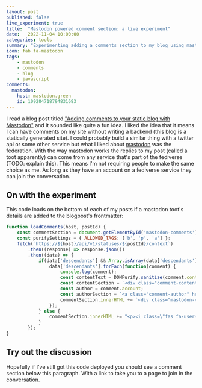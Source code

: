 ```yaml
---
layout: post
published: false
live_experiment: true
title:  "Mastodon powered comment section: a live experiment"
date:   2022-11-04 10:00:00
categories: tools
summary: "Experimenting adding a comments section to my blog using mastodon"
icon: fab fa-mastodon
tags:
    - mastodon
    - comments
    - blog
    - javascript
comments:
  mastodon:
    host: mastodon.green
    id: 109284718794831683
---
```


I read a blog post titled ["Adding comments to your static blog with Mastodon"](https://carlschwan.eu/2020/12/29/adding-comments-to-your-static-blog-with-mastodon/)
and it sounded like quite a fun idea. I liked the idea that it means I can have comments on my site without writing a
backend (this blog is a statically generated site). I could probably build a similar thing with a twitter api or some other
service but what I liked about [mastodon](https://docs.joinmastodon.org/) was the federation. With the way mastodon
works the replies to my post (called a toot apparently) can come from any service that's part of the fediverse 
(TODO: explain this). This means I'm not requiring people to make the same choice as me. As long as they have an account
on a fediverse service they can join the conversation.

## On with the experiment
This code loads on the bottom of each of my posts if a mastodon toot's details are added to the blogpost's frontmatter:
```javascript
function loadComments(host, postId) {
    const commentSection = document.getElementById('mastodon-comments');
    const purifySettings = { ALLOWED_TAGS: ['b', 'p', 'a'] };
    fetch(`https://${host}/api/v1/statuses/${postId}/context`)
        .then((response) => response.json())
        .then((data) => {
            if(data['descendants'] && Array.isArray(data['descendants']) && data['descendants'].length > 0) {
                data['descendants'].forEach(function(comment) {
                    console.log(comment);
                    const contentText = DOMPurify.sanitize(comment.content, purifySettings);
                    const contentSection = `<div class="comment-content">${contentText}</div>`;
                    const author = comment.account;
                    const authorSection = `<a class="comment-author" href="${author.url}"><img src="${author.avatar_static}" alt="${author.username} avatar">${author.display_name}</a>`;
                    commentSection.innerHTML += `<div class="mastodon-comment">${authorSection}${contentSection}</div>`;
                });
            } else {
                commentSection.innerHTML += "<p><i class=\"fas fa-user-clock\"></i>No comments yet...</p>";
            }
        });
}
```

## Try out the discussion

Hopefully if I've still got this code deployed you should see a comment section below this paragraph. With a link
to take you to a page to join in the conversation.